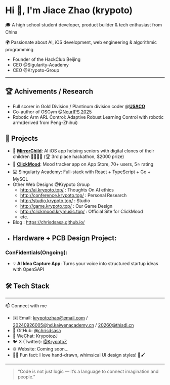 # Hi 👋, I'm Jiace Zhao (krypoto)

🎓 A high school student developer, product builder & tech enthusiast from China

🌍 Passionate about AI, iOS development, web engineering & algorithmic programming

- Founder of the HackClub Beijing
- CEO @Sigularity-Academy
- CEO @Krypoto-Group

---

## 🏆 Achivements / Research

- Full scorer in Gold Division / Plantinum division coder @[**USACO**](https://usaco.org/)
- Co-author of OSGym @[NeurIPS 2025](https://neurips.cc/)
- Robotic Arm ARL Control: Adaptive Robust Learning Control with robotic arm(derived from Peng-Zhihui)


## 🚀 Projects

- 🔧 [**MirrorChild**](https://github.com/jiacezhao/mirrorchild): AI iOS app helping seniors with digital clones of their children 👵🏻👨‍💻 (🏆 3rd place hackathon, $2000 prize)
- 📱 [**ClickMood**](https://apps.apple.com/app/id...): Mood tracker app on App Store, 70+ users, 5⭐ rating
- 💻 Singularty Academy: Full-stack with React + TypeScript + Go + MySQL
- Other Web Designs @Krypoto Group
    - http://ai.krypoto.top/ : Thoughts On AI ethics
    - http://conference.krypoto.top/ : Personal Research
    - http://studio.krypoto.top/ : Studio
    - http://game.krypoto.top/ : Our Game Design
    - http://clickmood.krymusic.top/ : Official Site for ClickMood
    - etc.
- Blog : https://chrisdsasa.github.io/
- Hardware + PCB Design Project:
    - 

### ConFidentials(Ongoing):

- 💡 **AI Idea Capture App**: Turns your voice into structured startup ideas with OpenSAPI

## 🛠️ Tech Stack

[](https://img.shields.io/badge/-Swift-FA7343?logo=swift&logoColor=white)

[](https://img.shields.io/badge/-React-61DAFB?logo=react&logoColor=black)

[](https://img.shields.io/badge/-Go-00ADD8?logo=go&logoColor=white)

[](https://img.shields.io/badge/-Python-3776AB?logo=python&logoColor=white)

[](https://img.shields.io/badge/-TypeScript-3178C6?logo=typescript&logoColor=white)

[](https://img.shields.io/badge/-MySQL-4479A1?logo=mysql&logoColor=white)

[](https://img.shields.io/badge/-HTML-E34F26?logo=html5&logoColor=white)

[](https://img.shields.io/badge/-CSS-1572B6?logo=css3&logoColor=white)

[](https://img.shields.io/badge/-C-00599C?logo=c&logoColor=white)

[](https://img.shields.io/badge/-MATLAB-0076A8?logo=mathworks&logoColor=white)

---

📫 Connect with me

- ✉️ Email: [krypotozhao@email.com](mailto:krypotozhao@email.com) / [20240926005@hd.kaiwenacademy.cn](mailto:20240926005@hd.kaiwenacademy.cn) / [20260@thisdl.cn](mailto:20240926005@hd.kaiwenacademy.cn)
- 🐙 GitHub: [@chrisdsasa](https://github.com/chrisdsasa)
- 💬 WeChat: KrypotozJ
- 🐦 X (Twitter): [@KrypotoZ](https://x.com/KrypotoZ)
- 🌐 Website: Coming soon...
- 🧑‍🎨 Fun fact: I love hand-drawn, whimsical UI design styles! 🎨🖌️

---

> “Code is not just logic — it’s a language to connect imagination and people.”
>
